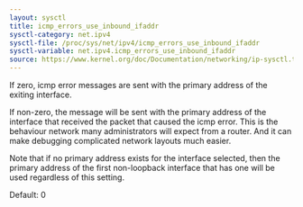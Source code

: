 ```yaml
---
layout: sysctl
title: icmp_errors_use_inbound_ifaddr
sysctl-category: net.ipv4
sysctl-file: /proc/sys/net/ipv4/icmp_errors_use_inbound_ifaddr
sysctl-variable: net.ipv4.icmp_errors_use_inbound_ifaddr
source: https://www.kernel.org/doc/Documentation/networking/ip-sysctl.txt
---
```


If zero, icmp error messages are sent with the primary address of
the exiting interface.

If non-zero, the message will be sent with the primary address of
the interface that received the packet that caused the icmp error.
This is the behaviour network many administrators will expect from
a router. And it can make debugging complicated network layouts
much easier.

Note that if no primary address exists for the interface selected,
then the primary address of the first non-loopback interface that
has one will be used regardless of this setting.

Default: 0

